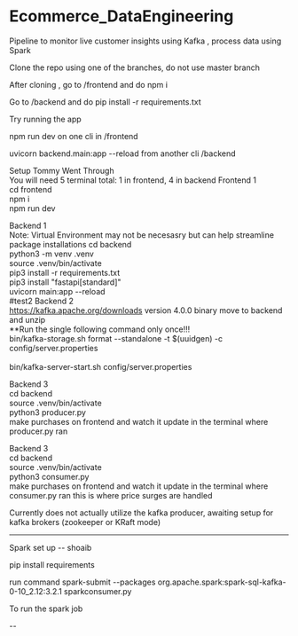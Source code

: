 # Ecommerce_DataEngineering
Pipeline to monitor live customer insights using Kafka , process data using Spark 

Clone the repo using one of the branches, do not use master branch 

After cloning , go to /frontend and do npm i 

Go to /backend and do pip install -r requirements.txt

Try running the app 

npm run dev on one cli in /frontend
  
uvicorn backend.main:app --reload from another cli /backend


Setup Tommy Went Through<br/>
You will need 5 terminal total: 1 in frontend, 4 in backend
Frontend 1<br/>
cd frontend<br/>
npm i<br/>
npm run dev<br/>

Backend 1<br/>
Note: Virtual Environment may not be necesasry but can help streamline package installations
cd backend<br/>
python3 -m venv .venv<br/>
source .venv/bin/activate<br/>
pip3 install -r requirements.txt<br/>
pip3 install "fastapi[standard]"<br/>
uvicorn main:app --reload<br/>
#test2
Backend 2<br/>
https://kafka.apache.org/downloads version 4.0.0 binary move to backend and unzip <br/>
**Run the single following command only once!!!<br/>
bin/kafka-storage.sh format --standalone -t $(uuidgen) -c config/server.properties <br/><br/>
bin/kafka-server-start.sh config/server.properties <br/>

Backend 3<br/>
cd backend<br/>
source .venv/bin/activate<br/>
python3 producer.py<br/>
make purchases on frontend and watch it update in the terminal where producer.py ran<br/>

Backend 3<br/>
cd backend<br/>
source .venv/bin/activate<br/>
python3 consumer.py<br/>
make purchases on frontend and watch it update in the terminal where consumer.py ran this is where price surges are handled<br/>


Currently does not actually utilize the kafka producer, awaiting setup for kafka brokers (zookeeper or KRaft mode)


--------------------------------------------------------


Spark set up -- shoaib 

pip install requirements 


run command 
spark-submit --packages org.apache.spark:spark-sql-kafka-0-10_2.12:3.2.1 sparkconsumer.py

To run the spark job 




--
